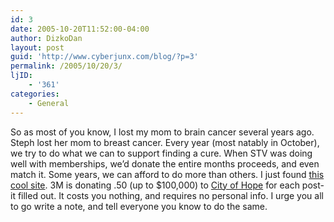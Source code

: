 ```yaml
---
id: 3
date: 2005-10-20T11:52:00-04:00
author: DizkoDan
layout: post
guid: 'http://www.cyberjunx.com/blog/?p=3'
permalink: /2005/10/20/3/
ljID:
    - '361'
categories:
    - General
---
```


So as most of you know, I lost my mom to brain cancer several years ago. Steph lost her mom to breast cancer. Every year (most natably in October), we try to do what we can to support finding a cure. When STV was doing well with memberships, we’d donate the entire months proceeds, and even match it. Some years, we can afford to do more than others. I just found [this cool site](http://www.post-itstickupforthecause.com/). 3M is donating .50 (up to $100,000) to [City of Hope](http://www.cityofhope.org/home.htm) for each post-it filled out. It costs you nothing, and requires no personal info. I urge you all to go write a note, and tell everyone you know to do the same.